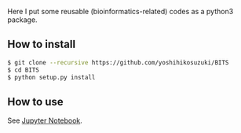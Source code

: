 Here I put some reusable (bioinformatics-related) codes as a python3 package.

## How to install

```bash
$ git clone --recursive https://github.com/yoshihikosuzuki/BITS
$ cd BITS
$ python setup.py install
```

## How to use

See [Jupyter Notebook](https://nbviewer.jupyter.org/github/yoshihikosuzuki/BITS/blob/master/docs/usage.ipynb).
